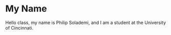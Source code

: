 # My Name
Hello class, my name is Philip Solademi, and I am a student at the University of Cincinnati.